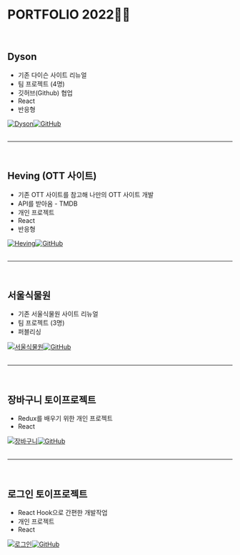 # **PORTFOLIO 2022👩‍💻**

<br/>

## **Dyson**

- 기존 다이슨 사이트 리뉴얼
- 팀 프로젝트 (4명)
- 깃허브(Github) 협업
- React
- 반응형

<a href = "https://wjdgus1122.github.io/dyson_project"> <img alt="Dyson" src ="https://img.shields.io/badge/Dyson-FF1696.svg?&style=for-the-badge"/></a><a href = "https://github.com/wjdgus1122/dyson_project"><img alt="GitHub" src ="https://img.shields.io/badge/GitHub-181717.svg?&style=for-the-badge"/>
</a>
<br/>
<br/>

---

<br/>

## **Heving (OTT 사이트)**

- 기존 OTT 사이트를 참고해 나만의 OTT 사이트 개발
- API를 받아옴 - TMDB
- 개인 프로젝트
- React
- 반응형

<a href = "https://hij00.github.io/Heving_app/"> <img alt="Heving" src ="https://img.shields.io/badge/Heving-E40000.svg?&style=for-the-badge"/></a><a href = "https://github.com/hij00/Heving_app"><img alt="GitHub" src ="https://img.shields.io/badge/GitHub-181717.svg?&style=for-the-badge"/>
</a>
<br/>
<br/>

---

<br/>

## **서울식물원**

- 기존 서울식물원 사이트 리뉴얼
- 팀 프로젝트 (3명)
- 퍼블리싱

<a href = "https://hij00.github.io/seoul_garden_renewal/"> <img alt="서울식물원" src ="https://img.shields.io/badge/서울식물원-2B9212.svg?&style=for-the-badge"/></a><a href = "https://github.com/hij00/seoul_garden_renewal"><img alt="GitHub" src ="https://img.shields.io/badge/GitHub-181717.svg?&style=for-the-badge"/>
</a>
<br/>
<br/>

---

<br/>

## **장바구니 토이프로젝트**

- Redux를 배우기 위한 개인 프로젝트
- React

<a href = "https://hij00.github.io/toy_cart/"> <img alt="장바구니" src ="https://img.shields.io/badge/장바구니-white.svg?&style=for-the-badge"/></a><a href = "https://github.com/hij00/toy_cart"><img alt="GitHub" src ="https://img.shields.io/badge/GitHub-181717.svg?&style=for-the-badge"/>
</a>
<br/>
<br/>

---

<br/>

## **로그인 토이프로젝트**

- React Hook으로 간편한 개발작업
- 개인 프로젝트
- React

<a href = "https://hij00.github.io/signIn_signUp/"> <img alt="로그인" src ="https://img.shields.io/badge/로그인-22c1c3.svg?&style=for-the-badge"/></a><a href = "https://github.com/hij00/signIn_signUp"><img alt="GitHub" src ="https://img.shields.io/badge/GitHub-181717.svg?&style=for-the-badge"/>
</a>
<br/>
<br/>
